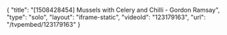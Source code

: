 {
    "title": "[1508428454] Mussels with Celery and Chilli - Gordon Ramsay",
    "type": "solo",
    "layout": "iframe-static",
    "videoId": "123179163",
    "url": "\/tvpembed\/123179163"
}